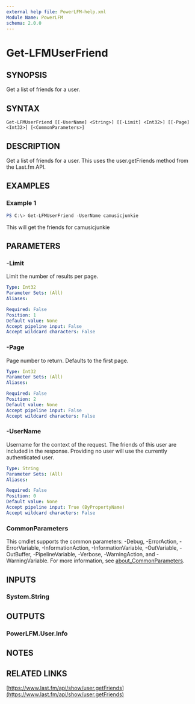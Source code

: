```yaml
---
external help file: PowerLFM-help.xml
Module Name: PowerLFM
schema: 2.0.0
---
```


# Get-LFMUserFriend

## SYNOPSIS
Get a list of friends for a user.

## SYNTAX

```
Get-LFMUserFriend [[-UserName] <String>] [[-Limit] <Int32>] [[-Page] <Int32>] [<CommonParameters>]
```

## DESCRIPTION
Get a list of friends for a user. This uses the user.getFriends method from the Last.fm API.

## EXAMPLES

### Example 1
```powershell
PS C:\> Get-LFMUserFriend -UserName camusicjunkie
```

This will get the friends for camusicjunkie

## PARAMETERS

### -Limit
Limit the number of results per page.

```yaml
Type: Int32
Parameter Sets: (All)
Aliases:

Required: False
Position: 1
Default value: None
Accept pipeline input: False
Accept wildcard characters: False
```

### -Page
Page number to return. Defaults to the first page.

```yaml
Type: Int32
Parameter Sets: (All)
Aliases:

Required: False
Position: 2
Default value: None
Accept pipeline input: False
Accept wildcard characters: False
```

### -UserName
Username for the context of the request. The friends of this user are included in the response. Providing no user will use the currently authenticated user.

```yaml
Type: String
Parameter Sets: (All)
Aliases:

Required: False
Position: 0
Default value: None
Accept pipeline input: True (ByPropertyName)
Accept wildcard characters: False
```

### CommonParameters
This cmdlet supports the common parameters: -Debug, -ErrorAction, -ErrorVariable, -InformationAction, -InformationVariable, -OutVariable, -OutBuffer, -PipelineVariable, -Verbose, -WarningAction, and -WarningVariable. For more information, see [about_CommonParameters](http://go.microsoft.com/fwlink/?LinkID=113216).

## INPUTS

### System.String

## OUTPUTS

### PowerLFM.User.Info

## NOTES

## RELATED LINKS

[https://www.last.fm/api/show/user.getFriends](https://www.last.fm/api/show/user.getFriends)
